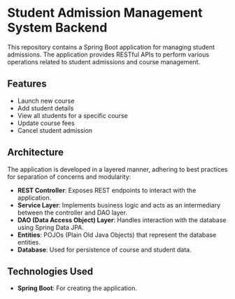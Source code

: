 # Student Admission Management System Backend

This repository contains a Spring Boot application for managing student admissions. The application provides RESTful APIs to perform various operations related to student admissions and course management.

## Features

- Launch new course
- Add student details
- View all students for a specific course
- Update course fees
- Cancel student admission

## Architecture

The application is developed in a layered manner, adhering to best practices for separation of concerns and modularity:

- **REST Controller**: Exposes REST endpoints to interact with the application.
- **Service Layer**: Implements business logic and acts as an intermediary between the controller and DAO layer.
- **DAO (Data Access Object) Layer**: Handles interaction with the database using Spring Data JPA.
- **Entities**: POJOs (Plain Old Java Objects) that represent the database entities.
- **Database**: Used for persistence of course and student data.

## Technologies Used

- **Spring Boot**: For creating the application.
